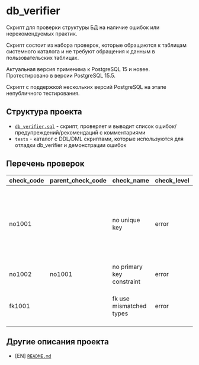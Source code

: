 # db_verifier

Скрипт для проверки структуры БД на наличие ошибок или нерекомендуемых практик.

Скрипт состоит из набора проверок, которые обращаются к таблицам системного каталога и не требуют обращения к данным в 
пользовательских таблицах.

Актуальная версия применима к PostgreSQL 15 и новее. Протестировано в версии PostgreSQL 15.5.

Скрипт с поддержкой нескольких версий PostgreSQL на этапе непубличного тестирования.

## Структура проекта

* [`db_verifier.sql`](db_verifier.sql) - скрипт, проверяет и выводит список ошибок/предупреждений/рекомендаций с комментариями
* `tests` - каталог с DDL/DML скриптами, которые используются для отладки db_verifier и демонстрации ошибок

## Перечень проверок

check_code| parent_check_code | check_name                | check_level | description
:---------|:------------------|:--------------------------|:------------|:-------------
no1001    |                   | no unique key             | error       | У отношения нет уникального ключа (набора полей). Это может создавать проблемы при удалении записей, при логической репликации и др.
no1002    | no1001            | no primary key constraint | error       | У отношения нет ограничения primary key.
fk1001    |                   | fk use mismatched types   | error       | Внешний ключ использует колонки с несовпадающими типами.

## Другие описания проекта

* \[EN] [`README.md`](README.md)